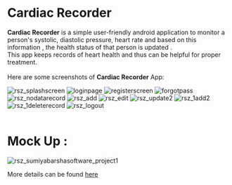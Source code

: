 <h1>Cardiac Recorder</h1>
<b>Cardiac Recorder</b> is a simple user-friendly android application to monitor a person's systolic, diastolic pressure, heart rate 
and based on this information , the health status of that person is updated .<br>
This app keeps records of heart health  and thus can be helpful for proper treatment. <br>
<br>
Here are some screenshots of <b>Cardiac Recorder</b> App:
<br>


 ![rsz_splashscreen](https://github.com/SumiyaBarsha/software_project/assets/74502973/76a70a9d-a801-49e8-a154-9ed42e91308a)
![loginpage](https://github.com/SumiyaBarsha/software_project/assets/74502973/93f11b0a-037e-4018-938c-ac69b3ab85d8)
![registerscreen](https://github.com/SumiyaBarsha/software_project/assets/74502973/ac495d48-b69f-4e7c-8e72-33bad4141b97)
![forgotpass](https://github.com/SumiyaBarsha/software_project/assets/74502973/c2779b4b-034e-461a-9acf-678f05ebb39c)
![rsz_nodatarecord](https://github.com/SumiyaBarsha/software_project/assets/74502973/46931374-46b6-4b99-8b53-a610eb155cbb)
![rsz_add](https://github.com/SumiyaBarsha/software_project/assets/74502973/0c7485c0-f226-4d55-b944-d9e794cf380a)
![rsz_edit](https://github.com/SumiyaBarsha/software_project/assets/74502973/bc60ef5c-2825-4218-a8d2-392d5bbaaf89)
![rsz_update2](https://github.com/SumiyaBarsha/software_project/assets/74502973/6e2f8e8b-a2f0-4050-8f7b-b72006c7edfa)
![rsz_1add2](https://github.com/SumiyaBarsha/software_project/assets/74502973/1b183910-789d-4123-b606-0b9bbcead2a3)
![rsz_1deleterecord](https://github.com/SumiyaBarsha/software_project/assets/74502973/47c3a97e-33b5-45ab-89e3-00b4eb3164f4)
![rsz_logout](https://github.com/SumiyaBarsha/software_project/assets/74502973/d6a4e710-ebdf-438c-ba28-3481d169210b)
<br>
<br>
<h1>Mock Up :</h1>

![rsz_sumiyabarshasoftware_project1](https://github.com/SumiyaBarsha/software_project/assets/74502973/922a5121-8524-4fd5-8486-170c1aa37521)



More details can be found <a href="https://github.com/SumiyaBarsha/software_project/wiki">here</a>


